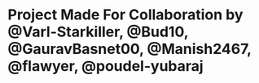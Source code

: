 # Project Made For Collaboration by **@Varl-Starkiller**, **@Bud10**, **@GauravBasnet00**, **@Manish2467**, **@flawyer**, **@poudel-yubaraj**